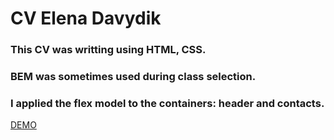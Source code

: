 # CV Elena Davydik

### This CV was writting using HTML, CSS. 
### BEM was sometimes used during class selection.
### I applied the flex model to the containers: header and contacts.

[DEMO](https://elena-davydik.github.io/cv/)
